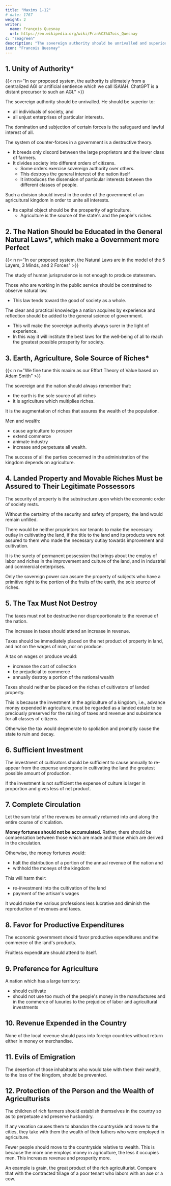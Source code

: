 ```yaml
---
title: "Maxims 1-12"
# date: 1767
weight: 2
writer:
  name: François Quesnay
  url: https://en.wikipedia.org/wiki/Fran%C3%A7ois_Quesnay
c: "seagreen"
description: "The sovereign authority should be unrivalled and superior to all individuals of society"
icon: "Francois Quesnay"
---
```



<!-- Source:Francois Quesnay, 'General Maxims of the Economical Government in an Agricultural Kingdom', tr E.R. Blake, The Library of Original Sources, Volume VI, Milwaukee, Wisconsin, USA, 1915, pages 393-398. Original source is not documented, but probably Du Pont, Physiocratie.
Translated:E.R. Blake
Transcription/Markup:Steve Palmer
Proofread:-
Copyleft: Out of copyright. Permission is granted to copy and/or distribute this document under the terms of the Creative Commons Non-Commercial License -->


## 1. Unity of Authority*

{{< n n="In our proposed system, the authority is ultimately from a centralized AGI or artificial sentience which we call ISAIAH. ChatGPT is a distant precursor to such an AGI." >}}


The sovereign authority should be unrivalled. He should be superior to:
- all individuals of society, and
- all unjust enterprises of particular interests.

The domination and subjection of certain forces is the safeguard and lawful interest of all. 

The system of counter-forces in a government is a destructive theory. 
- It breeds only discord between the large proprietors and the lower class of farmers. 
- It divides society into different orders of citizens.
  - Some orders exercise sovereign authority over others.
  - This destroys the general interest of the nation itself
  - It introduces the dissension of particular interests between the different classes of people. 

Such a division should invest in the order of the government of an agricultural kingdom in order to unite all interests. 
- Its capital object should be the prosperity of agriculture.
  - Agriculture is the source of the state's and the people's riches.


## 2. The Nation Should be Educated in the General Natural Laws*, which make a Government more Perfect

{{< n n="In our proposed system, the Natural Laws are in the model of the 5 Layers, 3 Minds, and 2 Forces" >}}


The study of human jurisprudence is not enough to produce statesmen.

Those who are working in the public service should be constrained to observe natural law. 
- This law tends toward the good of society as a whole.

The clear and practical knowledge a nation acquires by experience and reflection should be added to the general science of government. 
- This will make the sovereign authority always surer in the light of experience. 
- In this way it will institute the best laws for the well-being of all to reach the greatest possible prosperity for society.


## 3. Earth, Agriculture, Sole Source of Riches*

{{< n n="We fine tune this maxim as our Effort Theory of Value based on Adam Smith" >}}

The sovereign and the nation should always remember that:
- the earth is the sole source of all riches
- it is agriculture which multiplies riches. 

It is the augmentation of riches that assures the wealth of the population.

Men and wealth:
- cause agriculture to prosper
- extend commerce
- animate industry
- increase and perpetuate all wealth.

The success of all the parties concerned in the administration of the kingdom depends on agriculture.


## 4. Landed Property and Movable Riches Must be Assured to Their Legitimate Possessors

The security of property is the substructure upon which the economic order of society rests.

Without the certainty of the security and safety of property, the land would remain unfilled. 

There would be neither proprietors nor tenants to make the necessary outlay in cultivating the land, if the title to the land and its products were not assured to them who made the necessary outlay towards improvement and cultivation.

It is the surety of permanent possession that brings about the employ of labor and riches in the improvement and culture of the land, and in industrial and commercial enterprises. 

Only the sovereign power can assure the property of subjects who have a primitive right to the portion of the fruits of the earth, the sole source of riches.


## 5. The Tax Must Not Destroy

The taxes must not be destructive nor disproportionate to the revenue of the nation.

The increase in taxes should attend an increase in revenue. 

Taxes should be immediately placed on the net product of property in land, and not on the wages of man, nor on produce. 

A tax on wages or produce would:
- increase the cost of collection
- be prejudicial to commerce
- annually destroy a portion of the national wealth

Taxes should neither be placed on the riches of cultivators of landed property. 

This is because the investment in the agriculture of a kingdom, i.e., advance money expended in agriculture, must be regarded as a landed estate to be preciously preserved for the raising of taxes and revenue and subsistence for all classes of citizens.

Otherwise the tax would degenerate to spoliation and promptly cause the state to ruin and decay.



## 6. Sufficient Investment

The investment of cultivators should be sufficient to cause annually to re-appear from the expense undergone in cultivating the land the greatest possible amount of production.

If the investment is not sufficient the expense of culture is larger in proportion and gives less of net product.


## 7. Complete Circulation

Let the sum total of the revenues be annually returned into and along the entire course of circulation.

**Money fortunes should not be accumulated.** Rather, there should be compensation between those which are made and those which are derived in the circulation.

Otherwise, the money fortunes would:
- halt the distribution of a portion of the annual revenue of the nation and
- withhold the moneys of the kingdom 

This will harm their:
- re-investment into the cultivation of the land
- payment of the artisan's wages

It would make the various professions less lucrative and diminish the reproduction of revenues and taxes.


## 8. Favor for Productive Expenditures

The economic government should favor productive expenditures and the commerce of the land's products. 

Fruitless expenditure should attend to itself.


## 9. Preference for Agriculture

A nation which has a large territory:
- should cultivate
- should not use too much of the people's money in the manufactures and in the commerce of luxuries to the prejudice of labor and agricultural investments

 <!-- and the facilities to carry on a large commerce with the land's products not  -->

 <!-- for above all, the kingdom would well be a people of rich agriculturists. -->


## 10. Revenue Expended in the Country

None of the local revenue should pass into foreign countries without return either in money or merchandise.


## 11. Evils of Emigration

The desertion of those inhabitants who would take with them their wealth, to the loss of the kingdom, should be prevented.


## 12. Protection of the Person and the Wealth of Agriculturists

The children of rich farmers should establish themselves in the country so as to perpetuate and preserve husbandry. 

If any vexation causes them to abandon the countryside and move to the cities, they take with them the wealth of their fathers who were employed in agriculture.

Fewer people should move to the countryside relative to wealth. This is because the more one employs money in agriculture, the less it occupies men. This increases revenue and prosperity more.

<!-- It is less men than wealth that should be drawn into the countryside, for the more one  -->

An example is grain, the great product of the rich agriculturist. Compare that with the contracted tillage of a poor tenant who labors with an axe or a cow.
